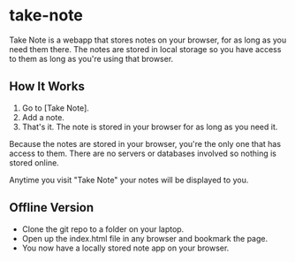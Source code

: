 # take-note
Take Note is a webapp that stores notes on your browser, for as long as you need them there.
The notes are stored in local storage so you have access to them as long as you're using that browser.

## How It Works
1. Go to [Take Note].
2. Add a note.
3. That's it. The note is stored in your browser for as long as you need it.

Because the notes are stored in your browser, you're the only one that has access to them. There are no servers or databases involved so nothing is stored online.

Anytime you visit "Take Note" your notes will be displayed to you.

## Offline Version
- Clone the git repo to a folder on your laptop.
- Open up the index.html file in any browser and bookmark the page.
- You now have a locally stored note app on your browser.
